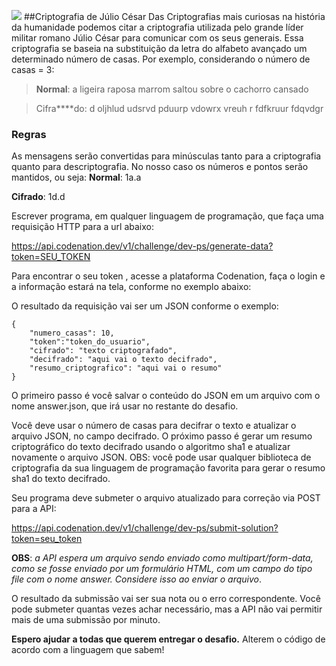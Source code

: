 
![](https://media.tenor.com/images/b38e4030de1357ce5d48d11842a1d6a4/tenor.gif)
##Criptografia de Júlio César
 Das Criptografias mais curiosas na história da humanidade podemos citar a criptografia utilizada pelo grande líder militar romano Júlio César para comunicar com os seus generais. Essa criptografia se baseia na substituição da letra do alfabeto avançado um determinado número de casas. Por exemplo, considerando o número de casas = 3:

> **Normal**: a ligeira raposa marrom saltou sobre o cachorro cansado

> Cifra****do: d oljhlud udsrvd pduurp vdowrx vreuh r fdfkruur fdqvdgr

### Regras
As mensagens serão convertidas para minúsculas tanto para a criptografia quanto para descriptografia.
No nosso caso os números e pontos serão mantidos, ou seja:
**Normal**: 1a.a

**Cifrado**: 1d.d

Escrever programa, em qualquer linguagem de programação, que faça uma requisição HTTP para a url abaixo:

https://api.codenation.dev/v1/challenge/dev-ps/generate-data?token=SEU_TOKEN

Para encontrar o seu token , acesse a plataforma Codenation, faça o login e a informação estará na tela, conforme no exemplo abaixo:


O resultado da requisição vai ser um JSON conforme o exemplo:

    {
    	"numero_casas": 10,
    	"token":"token_do_usuario",
    	"cifrado": "texto criptografado",
    	"decifrado": "aqui vai o texto decifrado",
    	"resumo_criptografico": "aqui vai o resumo"
    }
O primeiro passo é você salvar o conteúdo do JSON em um arquivo com o nome answer.json, que irá usar no restante do desafio.

Você deve usar o número de casas para decifrar o texto e atualizar o arquivo JSON, no campo decifrado. O próximo passo é gerar um resumo criptográfico do texto decifrado usando o algoritmo sha1 e atualizar novamente o arquivo JSON. OBS: você pode usar qualquer biblioteca de criptografia da sua linguagem de programação favorita para gerar o resumo sha1 do texto decifrado.

Seu programa deve submeter o arquivo atualizado para correção via POST para a API:

https://api.codenation.dev/v1/challenge/dev-ps/submit-solution?token=seu_token

**OBS**: *a API espera um arquivo sendo enviado como multipart/form-data, como se fosse enviado por um formulário HTML, com um campo do tipo file com o nome answer. Considere isso ao enviar o arquivo*.

O resultado da submissão vai ser sua nota ou o erro correspondente. Você pode submeter quantas vezes achar necessário, mas a API não vai permitir mais de uma submissão por minuto.


**Espero ajudar a todas que querem entregar o desafio.**
Alterem o código de acordo com a linguagem que sabem!
